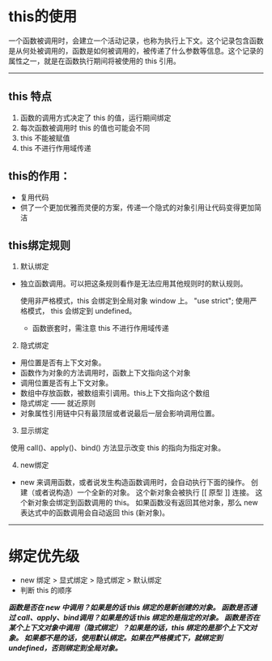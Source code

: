 # this的使用

一个函数被调用时，会建立一个活动记录，也称为执行上下文。这个记录包含函数是从何处被调用的，函数是如何被调用的，被传递了什么参数等信息。这个记录的属性之一，就是在函数执行期间将被使用的 this 引用。

---

##  this 特点

1. 函数的调用方式决定了 this 的值，运行期间绑定
2.  每次函数被调用时 this 的值也可能会不同
3.  this 不能被赋值
4.  this 不进行作用域传递

## this的作用：

* 复用代码
* 供了一个更加优雅而灵便的方案，传递一个隐式的对象引用让代码变得更加简洁

## this绑定规则

1. 默认绑定

* 独立函数调用。可以把这条规则看作是无法应用其他规则时的默认规则。

   使用非严格模式，this 会绑定到全局对象 window 上。
   "use strict";    使用严格模式， this 会绑定到 undefined。

  * 函数嵌套时，需注意 this 不进行作用域传递

2.  隐式绑定

* 用位置是否有上下文对象。
*  函数作为对象的方法调用时，函数上下文指向这个对象
* 调用位置是否有上下文对象。
*  数组中存放函数，被数组索引调用。this上下文指向这个数组
* 隐式绑定 —— 就近原则
* 对象属性引用链中只有最顶层或者说最后一层会影响调用位置。

3.  显示绑定

​            使用 call()、apply()、bind() 方法显示改变 this 的指向为指定对象。

4.  new绑定

- new 来调用函数，或者说发生构造函数调用时，会自动执行下面的操作。
   创建（或者说构造）一个全新的对象。
   这个新对象会被执行 [[ 原型 ]] 连接。
   这个新对象会绑定到函数调用的 this。
   如果函数没有返回其他对象，那么 new 表达式中的函数调用会自动返回 this (新对象)。

---

# 绑定优先级

* new 绑定 > 显式绑定 > 隐式绑定 > 默认绑定
* 判断 this 的顺序

***函数是否在 new 中调用？如果是的话 this 绑定的是新创建的对象。
 函数是否通过 call、apply、bind调用？如果是的话 this 绑定的是指定的对象。
 函数是否在某个上下文对象中调用（隐式绑定）？如果是的话，this 绑定的是那个上下文对象。
 如果都不是的话，使用默认绑定。如果在严格模式下，就绑定到 undefined，否则绑定到全局对象。***

